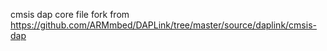 cmsis dap core file fork from https://github.com/ARMmbed/DAPLink/tree/master/source/daplink/cmsis-dap
